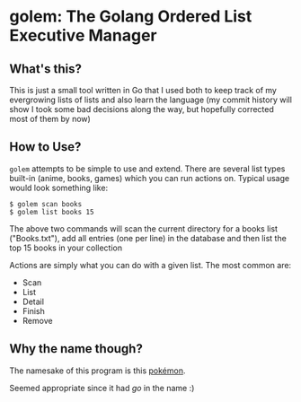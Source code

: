 # golem: The Golang Ordered List Executive Manager

## What's this?
This is just a small tool written in Go that I used both to keep track of my evergrowing lists of lists and also learn the language (my commit history will show I took some bad decisions along the way, but hopefully corrected most of them by now)

## How to Use?
`golem` attempts to be simple to use and extend. There are several list types built-in (anime, books, games) which you can run actions on. Typical usage would look something like:

    $ golem scan books
    $ golem list books 15

The above two commands will scan the current directory for a books list ("Books.txt"), add all entries (one per line) in the database and then list the top 15 books in your collection

Actions are simply what you can do with a given list. The most common are:

* Scan
* List
* Detail
* Finish
* Remove

## Why the name though?
The namesake of this program is this [pokémon](https://bulbapedia.bulbagarden.net/wiki/Golem_(Pok%C3%A9mon)). 

Seemed appropriate since it had *go* in the name :)
